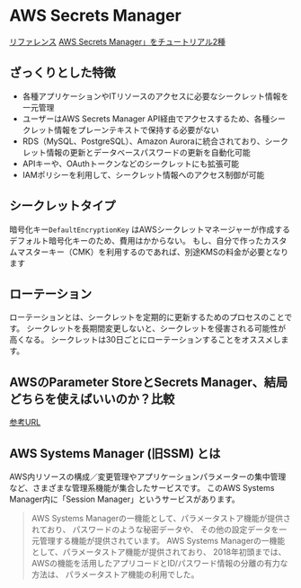 # AWS Secrets Manager

[リファレンス](https://aws.amazon.com/jp/secrets-manager/)
[AWS Secrets Manager」をチュートリアル2種](https://dev.classmethod.jp/articles/secrets-manager-tutorials/)

## ざっくりとした特徴

- 各種アプリケーションやITリソースのアクセスに必要なシークレット情報を一元管理
- ユーザーはAWS Secrets Manager API経由でアクセスするため、各種シークレット情報をプレーンテキストで保持する必要がない
- RDS（MySQL、PostgreSQL）、Amazon Auroraに統合されており、シークレット情報の更新とデータベースパスワードの更新を自動化可能
- APIキーや、OAuthトークンなどのシークレットにも拡張可能
- IAMポリシーを利用して、シークレット情報へのアクセス制御が可能

## シークレットタイプ

暗号化キー`DefaultEncryptionKey` はAWSシークレットマネージャーが作成するデフォルト暗号化キーのため、費用はかからない。
もし、自分で作ったカスタムマスターキー（CMK）を利用するのであれば、別途KMSの料金が必要となります

## ローテーション

ローテーションとは、シークレットを定期的に更新するためのプロセスのことです。
シークレットを長期間変更しないと、シークレットを侵害される可能性が高くなる。
シークレットは30日ごとにローテーションすることをオススメします。

## AWSのParameter StoreとSecrets Manager、結局どちらを使えばいいのか？比較

[参考URL](https://qiita.com/tomoya_oka/items/a3dd44879eea0d1e3ef5)

## AWS Systems Manager (旧SSM) とは

AWS内リソースの構成／変更管理やアプリケーションパラメーターの集中管理など、さまざまな管理系機能が集合したサービスです。
このAWS Systems Manager内に「Session Manager」というサービスがあります。
>AWS Systems Managerの一機能として、パラメータストア機能が提供されており、
>パスワードのような秘密データや、
>その他の設定データを一元管理する機能が提供されています。
>AWS Systems Managerの一機能として、パラメータストア機能が提供されており、
>2018年初頭までは、
>AWSの機能を活用したアプリコードとID/パスワード情報の分離の有力な方法は、
>パラメータストア機能の利用でした。
